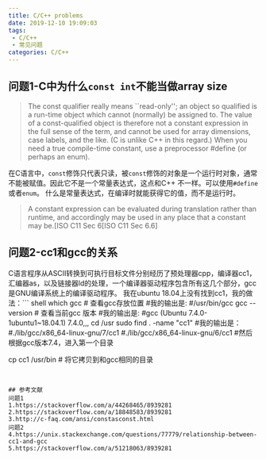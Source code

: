 ```yaml
---
title: C/C++ problems
date: 2019-12-10 19:09:03
tags:
 - C/C++
 - 常见问题
categories: C/C++
---
```


## 问题1-C中为什么`const int`不能当做array size
> The const qualifier really means ``read-only''; an object so qualified is a run-time object which cannot (normally) be assigned to. The value of a const-qualified object is therefore not a constant expression in the full sense of the term, and cannot be used for array dimensions, case labels, and the like. (C is unlike C++ in this regard.) When you need a true compile-time constant, use a preprocessor #define (or perhaps an enum).

在C语言中，`const`修饰只代表只读，被`const`修饰的对象是一个运行时对象，通常不能被赋值。因此它不是一个常量表达式，这点和C++ 不一样。可以使用`#define`或者`enum`。
什么是常量表达式，在编译时就能获得它的值，而不是运行时。
> A constant expression can be evaluated during translation rather than runtime, and accordingly may be used in any place that a constant may be.[ISO C11 Sec 6[ISO C11 Sec 6.6]

## 问题2-cc1和gcc的关系
C语言程序从ASCII转换到可执行目标文件分别经历了预处理器cpp，编译器cc1，汇编器as，以及链接器ld的处理，一个编译器驱动程序包含所有这几个部分，gcc是GNU编译系统上的编译驱动程序。
我在ubuntu 18.04上没有找到cc1，我的做法：``` shell
which gcc       # 查看gcc存放位置
#我的输出是: 
#/usr/bin/gcc
gcc --version # 查看当前gcc 版本
#我的输出是: 
#gcc (Ubuntu 7.4.0-1ubuntu1~18.04.1) 7.4.0,,,
cd /usr
sudo find . -name "cc1"
#我的输出是：
#./lib/gcc/x86_64-linux-gnu/7/cc1
#./lib/gcc/x86_64-linux-gnu/6/cc1
#然后根据gcc版本7.4，进入第一个目录

cp cc1 /usr/bin # 将它拷贝到和gcc相同的目录
```


## 参考文献
问题1
1.https://stackoverflow.com/a/44268465/8939281
2.https://stackoverflow.com/a/18848583/8939281
3.http://c-faq.com/ansi/constasconst.html
问题2
4.https://unix.stackexchange.com/questions/77779/relationship-between-cc1-and-gcc
5.https://stackoverflow.com/a/51218063/8939281

